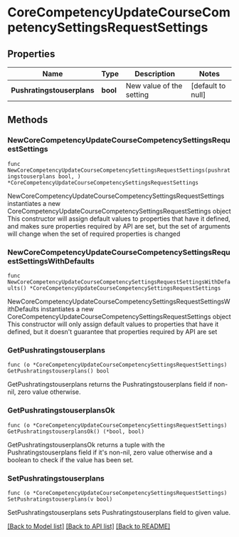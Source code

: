 # CoreCompetencyUpdateCourseCompetencySettingsRequestSettings

## Properties

Name | Type | Description | Notes
------------ | ------------- | ------------- | -------------
**Pushratingstouserplans** | **bool** | New value of the setting | [default to null]

## Methods

### NewCoreCompetencyUpdateCourseCompetencySettingsRequestSettings

`func NewCoreCompetencyUpdateCourseCompetencySettingsRequestSettings(pushratingstouserplans bool, ) *CoreCompetencyUpdateCourseCompetencySettingsRequestSettings`

NewCoreCompetencyUpdateCourseCompetencySettingsRequestSettings instantiates a new CoreCompetencyUpdateCourseCompetencySettingsRequestSettings object
This constructor will assign default values to properties that have it defined,
and makes sure properties required by API are set, but the set of arguments
will change when the set of required properties is changed

### NewCoreCompetencyUpdateCourseCompetencySettingsRequestSettingsWithDefaults

`func NewCoreCompetencyUpdateCourseCompetencySettingsRequestSettingsWithDefaults() *CoreCompetencyUpdateCourseCompetencySettingsRequestSettings`

NewCoreCompetencyUpdateCourseCompetencySettingsRequestSettingsWithDefaults instantiates a new CoreCompetencyUpdateCourseCompetencySettingsRequestSettings object
This constructor will only assign default values to properties that have it defined,
but it doesn't guarantee that properties required by API are set

### GetPushratingstouserplans

`func (o *CoreCompetencyUpdateCourseCompetencySettingsRequestSettings) GetPushratingstouserplans() bool`

GetPushratingstouserplans returns the Pushratingstouserplans field if non-nil, zero value otherwise.

### GetPushratingstouserplansOk

`func (o *CoreCompetencyUpdateCourseCompetencySettingsRequestSettings) GetPushratingstouserplansOk() (*bool, bool)`

GetPushratingstouserplansOk returns a tuple with the Pushratingstouserplans field if it's non-nil, zero value otherwise
and a boolean to check if the value has been set.

### SetPushratingstouserplans

`func (o *CoreCompetencyUpdateCourseCompetencySettingsRequestSettings) SetPushratingstouserplans(v bool)`

SetPushratingstouserplans sets Pushratingstouserplans field to given value.



[[Back to Model list]](../README.md#documentation-for-models) [[Back to API list]](../README.md#documentation-for-api-endpoints) [[Back to README]](../README.md)


